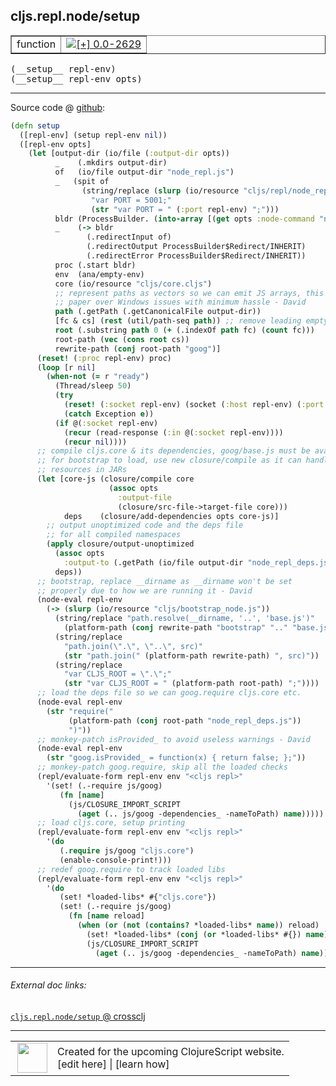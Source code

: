 ## cljs.repl.node/setup



 <table border="1">
<tr>
<td>function</td>
<td><a href="https://github.com/cljsinfo/cljs-api-docs/tree/0.0-2629"><img valign="middle" alt="[+] 0.0-2629" title="Added in 0.0-2629" src="https://img.shields.io/badge/+-0.0--2629-lightgrey.svg"></a> </td>
</tr>
</table>


 <samp>
(__setup__ repl-env)<br>
</samp>
 <samp>
(__setup__ repl-env opts)<br>
</samp>

---







Source code @ [github](https://github.com/clojure/clojurescript/blob/r2850/src/clj/cljs/repl/node.clj#L80-L169):

```clj
(defn setup
  ([repl-env] (setup repl-env nil))
  ([repl-env opts]
    (let [output-dir (io/file (:output-dir opts))
          _    (.mkdirs output-dir)
          of   (io/file output-dir "node_repl.js")
          _   (spit of
                (string/replace (slurp (io/resource "cljs/repl/node_repl.js"))
                  "var PORT = 5001;"
                  (str "var PORT = " (:port repl-env) ";")))
          bldr (ProcessBuilder. (into-array [(get opts :node-command "node")]))
          _    (-> bldr
                 (.redirectInput of)
                 (.redirectOutput ProcessBuilder$Redirect/INHERIT)
                 (.redirectError ProcessBuilder$Redirect/INHERIT))
          proc (.start bldr)
          env  (ana/empty-env)
          core (io/resource "cljs/core.cljs")
          ;; represent paths as vectors so we can emit JS arrays, this is to
          ;; paper over Windows issues with minimum hassle - David
          path (.getPath (.getCanonicalFile output-dir))
          [fc & cs] (rest (util/path-seq path)) ;; remove leading empty string
          root (.substring path 0 (+ (.indexOf path fc) (count fc)))
          root-path (vec (cons root cs))
          rewrite-path (conj root-path "goog")]
      (reset! (:proc repl-env) proc)
      (loop [r nil]
        (when-not (= r "ready")
          (Thread/sleep 50)
          (try
            (reset! (:socket repl-env) (socket (:host repl-env) (:port repl-env)))
            (catch Exception e))
          (if @(:socket repl-env)
            (recur (read-response (:in @(:socket repl-env))))
            (recur nil))))
      ;; compile cljs.core & its dependencies, goog/base.js must be available
      ;; for bootstrap to load, use new closure/compile as it can handle
      ;; resources in JARs
      (let [core-js (closure/compile core
                      (assoc opts
                        :output-file
                        (closure/src-file->target-file core)))
            deps    (closure/add-dependencies opts core-js)]
        ;; output unoptimized code and the deps file
        ;; for all compiled namespaces
        (apply closure/output-unoptimized
          (assoc opts
            :output-to (.getPath (io/file output-dir "node_repl_deps.js")))
          deps))
      ;; bootstrap, replace __dirname as __dirname won't be set
      ;; properly due to how we are running it - David
      (node-eval repl-env
        (-> (slurp (io/resource "cljs/bootstrap_node.js"))
          (string/replace "path.resolve(__dirname, '..', 'base.js')"
            (platform-path (conj rewrite-path "bootstrap" ".." "base.js")))
          (string/replace
            "path.join(\".\", \"..\", src)"
            (str "path.join(" (platform-path rewrite-path) ", src)"))
          (string/replace
            "var CLJS_ROOT = \".\";"
            (str "var CLJS_ROOT = " (platform-path root-path) ";"))))
      ;; load the deps file so we can goog.require cljs.core etc.
      (node-eval repl-env
        (str "require("
             (platform-path (conj root-path "node_repl_deps.js"))
             ")"))
      ;; monkey-patch isProvided_ to avoid useless warnings - David
      (node-eval repl-env
        (str "goog.isProvided_ = function(x) { return false; };"))
      ;; monkey-patch goog.require, skip all the loaded checks
      (repl/evaluate-form repl-env env "<cljs repl>"
        '(set! (.-require js/goog)
           (fn [name]
             (js/CLOSURE_IMPORT_SCRIPT
               (aget (.. js/goog -dependencies_ -nameToPath) name)))))
      ;; load cljs.core, setup printing
      (repl/evaluate-form repl-env env "<cljs repl>"
        '(do
           (.require js/goog "cljs.core")
           (enable-console-print!)))
      ;; redef goog.require to track loaded libs
      (repl/evaluate-form repl-env env "<cljs repl>"
        '(do
           (set! *loaded-libs* #{"cljs.core"})
           (set! (.-require js/goog)
             (fn [name reload]
               (when (or (not (contains? *loaded-libs* name)) reload)
                 (set! *loaded-libs* (conj (or *loaded-libs* #{}) name))
                 (js/CLOSURE_IMPORT_SCRIPT
                   (aget (.. js/goog -dependencies_ -nameToPath) name))))))))))
```

<!--
Repo - tag - source tree - lines:

 <pre>
clojurescript @ r2850
└── src
    └── clj
        └── cljs
            └── repl
                └── <ins>[node.clj:80-169](https://github.com/clojure/clojurescript/blob/r2850/src/clj/cljs/repl/node.clj#L80-L169)</ins>
</pre>

-->

---



###### External doc links:

[`cljs.repl.node/setup` @ crossclj](http://crossclj.info/fun/cljs.repl.node/setup.html)<br>

---

 <table>
<tr><td>
<img valign="middle" align="right" width="48px" src="http://i.imgur.com/Hi20huC.png">
</td><td>
Created for the upcoming ClojureScript website.<br>
[edit here] | [learn how]
</td></tr></table>

[edit here]:https://github.com/cljsinfo/cljs-api-docs/blob/master/cljsdoc/cljs.repl.node_setup.cljsdoc
[learn how]:https://github.com/cljsinfo/cljs-api-docs/wiki/cljsdoc-files

<!--

This information was too distracting to show to readers, but I'll leave it
commented here since it is helpful to:

- pretty-print the data used to generate this document
- and show how to retrieve that data



The API data for this symbol:

```clj
{:ns "cljs.repl.node",
 :name "setup",
 :type "function",
 :signature ["[repl-env]" "[repl-env opts]"],
 :source {:code "(defn setup\n  ([repl-env] (setup repl-env nil))\n  ([repl-env opts]\n    (let [output-dir (io/file (:output-dir opts))\n          _    (.mkdirs output-dir)\n          of   (io/file output-dir \"node_repl.js\")\n          _   (spit of\n                (string/replace (slurp (io/resource \"cljs/repl/node_repl.js\"))\n                  \"var PORT = 5001;\"\n                  (str \"var PORT = \" (:port repl-env) \";\")))\n          bldr (ProcessBuilder. (into-array [(get opts :node-command \"node\")]))\n          _    (-> bldr\n                 (.redirectInput of)\n                 (.redirectOutput ProcessBuilder$Redirect/INHERIT)\n                 (.redirectError ProcessBuilder$Redirect/INHERIT))\n          proc (.start bldr)\n          env  (ana/empty-env)\n          core (io/resource \"cljs/core.cljs\")\n          ;; represent paths as vectors so we can emit JS arrays, this is to\n          ;; paper over Windows issues with minimum hassle - David\n          path (.getPath (.getCanonicalFile output-dir))\n          [fc & cs] (rest (util/path-seq path)) ;; remove leading empty string\n          root (.substring path 0 (+ (.indexOf path fc) (count fc)))\n          root-path (vec (cons root cs))\n          rewrite-path (conj root-path \"goog\")]\n      (reset! (:proc repl-env) proc)\n      (loop [r nil]\n        (when-not (= r \"ready\")\n          (Thread/sleep 50)\n          (try\n            (reset! (:socket repl-env) (socket (:host repl-env) (:port repl-env)))\n            (catch Exception e))\n          (if @(:socket repl-env)\n            (recur (read-response (:in @(:socket repl-env))))\n            (recur nil))))\n      ;; compile cljs.core & its dependencies, goog/base.js must be available\n      ;; for bootstrap to load, use new closure/compile as it can handle\n      ;; resources in JARs\n      (let [core-js (closure/compile core\n                      (assoc opts\n                        :output-file\n                        (closure/src-file->target-file core)))\n            deps    (closure/add-dependencies opts core-js)]\n        ;; output unoptimized code and the deps file\n        ;; for all compiled namespaces\n        (apply closure/output-unoptimized\n          (assoc opts\n            :output-to (.getPath (io/file output-dir \"node_repl_deps.js\")))\n          deps))\n      ;; bootstrap, replace __dirname as __dirname won't be set\n      ;; properly due to how we are running it - David\n      (node-eval repl-env\n        (-> (slurp (io/resource \"cljs/bootstrap_node.js\"))\n          (string/replace \"path.resolve(__dirname, '..', 'base.js')\"\n            (platform-path (conj rewrite-path \"bootstrap\" \"..\" \"base.js\")))\n          (string/replace\n            \"path.join(\\\".\\\", \\\"..\\\", src)\"\n            (str \"path.join(\" (platform-path rewrite-path) \", src)\"))\n          (string/replace\n            \"var CLJS_ROOT = \\\".\\\";\"\n            (str \"var CLJS_ROOT = \" (platform-path root-path) \";\"))))\n      ;; load the deps file so we can goog.require cljs.core etc.\n      (node-eval repl-env\n        (str \"require(\"\n             (platform-path (conj root-path \"node_repl_deps.js\"))\n             \")\"))\n      ;; monkey-patch isProvided_ to avoid useless warnings - David\n      (node-eval repl-env\n        (str \"goog.isProvided_ = function(x) { return false; };\"))\n      ;; monkey-patch goog.require, skip all the loaded checks\n      (repl/evaluate-form repl-env env \"<cljs repl>\"\n        '(set! (.-require js/goog)\n           (fn [name]\n             (js/CLOSURE_IMPORT_SCRIPT\n               (aget (.. js/goog -dependencies_ -nameToPath) name)))))\n      ;; load cljs.core, setup printing\n      (repl/evaluate-form repl-env env \"<cljs repl>\"\n        '(do\n           (.require js/goog \"cljs.core\")\n           (enable-console-print!)))\n      ;; redef goog.require to track loaded libs\n      (repl/evaluate-form repl-env env \"<cljs repl>\"\n        '(do\n           (set! *loaded-libs* #{\"cljs.core\"})\n           (set! (.-require js/goog)\n             (fn [name reload]\n               (when (or (not (contains? *loaded-libs* name)) reload)\n                 (set! *loaded-libs* (conj (or *loaded-libs* #{}) name))\n                 (js/CLOSURE_IMPORT_SCRIPT\n                   (aget (.. js/goog -dependencies_ -nameToPath) name))))))))))",
          :title "Source code",
          :repo "clojurescript",
          :tag "r2850",
          :filename "src/clj/cljs/repl/node.clj",
          :lines [80 169]},
 :full-name "cljs.repl.node/setup",
 :full-name-encode "cljs.repl.node_setup",
 :history [["+" "0.0-2629"]]}

```

Retrieve the API data for this symbol:

```clj
;; from Clojure REPL
(require '[clojure.edn :as edn])
(-> (slurp "https://raw.githubusercontent.com/cljsinfo/cljs-api-docs/catalog/cljs-api.edn")
    (edn/read-string)
    (get-in [:symbols "cljs.repl.node/setup"]))
```

-->

